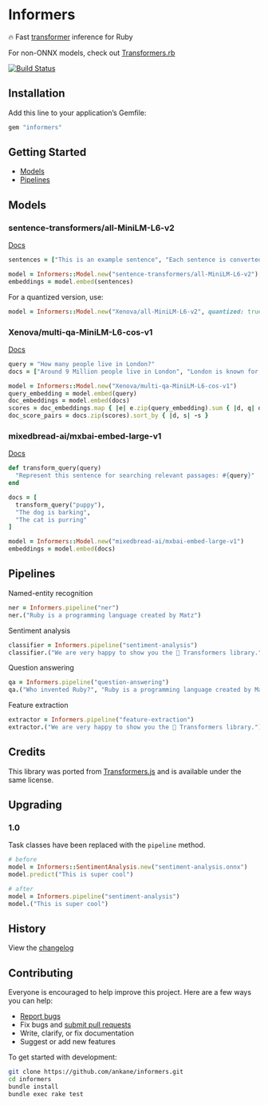 # Informers

:fire: Fast [transformer](https://github.com/xenova/transformers.js) inference for Ruby

For non-ONNX models, check out [Transformers.rb](https://github.com/ankane/transformers-ruby)

[![Build Status](https://github.com/ankane/informers/actions/workflows/build.yml/badge.svg)](https://github.com/ankane/informers/actions)

## Installation

Add this line to your application’s Gemfile:

```ruby
gem "informers"
```

## Getting Started

- [Models](#models)
- [Pipelines](#pipelines)

## Models

### sentence-transformers/all-MiniLM-L6-v2

[Docs](https://huggingface.co/sentence-transformers/all-MiniLM-L6-v2)

```ruby
sentences = ["This is an example sentence", "Each sentence is converted"]

model = Informers::Model.new("sentence-transformers/all-MiniLM-L6-v2")
embeddings = model.embed(sentences)
```

For a quantized version, use:

```ruby
model = Informers::Model.new("Xenova/all-MiniLM-L6-v2", quantized: true)
```

### Xenova/multi-qa-MiniLM-L6-cos-v1

[Docs](https://huggingface.co/Xenova/multi-qa-MiniLM-L6-cos-v1)

```ruby
query = "How many people live in London?"
docs = ["Around 9 Million people live in London", "London is known for its financial district"]

model = Informers::Model.new("Xenova/multi-qa-MiniLM-L6-cos-v1")
query_embedding = model.embed(query)
doc_embeddings = model.embed(docs)
scores = doc_embeddings.map { |e| e.zip(query_embedding).sum { |d, q| d * q } }
doc_score_pairs = docs.zip(scores).sort_by { |d, s| -s }
```

### mixedbread-ai/mxbai-embed-large-v1

[Docs](https://huggingface.co/mixedbread-ai/mxbai-embed-large-v1)

```ruby
def transform_query(query)
  "Represent this sentence for searching relevant passages: #{query}"
end

docs = [
  transform_query("puppy"),
  "The dog is barking",
  "The cat is purring"
]

model = Informers::Model.new("mixedbread-ai/mxbai-embed-large-v1")
embeddings = model.embed(docs)
```

## Pipelines

Named-entity recognition

```ruby
ner = Informers.pipeline("ner")
ner.("Ruby is a programming language created by Matz")
```

Sentiment analysis

```ruby
classifier = Informers.pipeline("sentiment-analysis")
classifier.("We are very happy to show you the 🤗 Transformers library.")
```

Question answering

```ruby
qa = Informers.pipeline("question-answering")
qa.("Who invented Ruby?", "Ruby is a programming language created by Matz")
```

Feature extraction

```ruby
extractor = Informers.pipeline("feature-extraction")
extractor.("We are very happy to show you the 🤗 Transformers library.")
```

## Credits

This library was ported from [Transformers.js](https://github.com/xenova/transformers.js) and is available under the same license.

## Upgrading

### 1.0

Task classes have been replaced with the `pipeline` method.

```ruby
# before
model = Informers::SentimentAnalysis.new("sentiment-analysis.onnx")
model.predict("This is super cool")

# after
model = Informers.pipeline("sentiment-analysis")
model.("This is super cool")
```

## History

View the [changelog](https://github.com/ankane/informers/blob/master/CHANGELOG.md)

## Contributing

Everyone is encouraged to help improve this project. Here are a few ways you can help:

- [Report bugs](https://github.com/ankane/informers/issues)
- Fix bugs and [submit pull requests](https://github.com/ankane/informers/pulls)
- Write, clarify, or fix documentation
- Suggest or add new features

To get started with development:

```sh
git clone https://github.com/ankane/informers.git
cd informers
bundle install
bundle exec rake test
```
